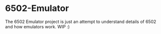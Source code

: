 # 6502-Emulator
The 6502 Emulator project is just an attempt to understand details of 6502 and how emulators work. WIP :)
